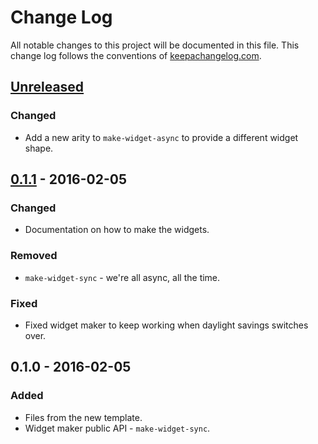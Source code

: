 # Change Log
All notable changes to this project will be documented in this file. This change log follows the conventions of [keepachangelog.com](http://keepachangelog.com/).

## [Unreleased][unreleased]
### Changed
- Add a new arity to `make-widget-async` to provide a different widget shape.

## [0.1.1] - 2016-02-05
### Changed
- Documentation on how to make the widgets.

### Removed
- `make-widget-sync` - we're all async, all the time.

### Fixed
- Fixed widget maker to keep working when daylight savings switches over.

## 0.1.0 - 2016-02-05
### Added
- Files from the new template.
- Widget maker public API - `make-widget-sync`.

[unreleased]: https://github.com/your-name/tree/compare/0.1.1...HEAD
[0.1.1]: https://github.com/your-name/tree/compare/0.1.0...0.1.1

